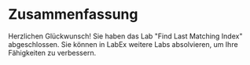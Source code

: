 # Zusammenfassung

Herzlichen Glückwunsch! Sie haben das Lab "Find Last Matching Index" abgeschlossen. Sie können in LabEx weitere Labs absolvieren, um Ihre Fähigkeiten zu verbessern.
